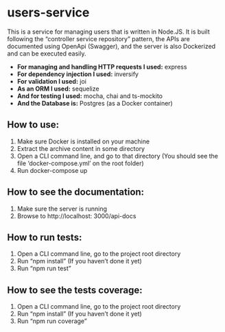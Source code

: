 # users-service

This is a service for managing users that is written in Node.JS.
It is built following the “controller service repository” pattern, the APIs are documented using OpenApi (Swagger), and the server is also Dockerized and can be executed easily.

* **For managing and handling HTTP requests I used:** express
* **For dependency injection I used:**  inversify
* **For validation I used:** joi
* **As an ORM I used:**  sequelize
* **And for testing I used:** mocha, chai and ts-mockito
* **And the Database is:**  Postgres (as a Docker container)


## How to use:

1.	Make sure Docker is installed on your machine
2.	Extract the archive content in some directory
3.	Open a CLI command line, and go to that directory (You should see the file ‘docker-compose.yml’ on the root folder)
4.	Run docker-compose up

## How to see the documentation:

1.	Make sure the server is running
2.	Browse to http://localhost: 3000/api-docs

## How to run tests:

1.	Open a CLI command line, go to the project root directory
2.	Run “npm install”  (If you haven’t done it yet)
3.	Run “npm run test”

## How to see the tests coverage:

1.	Open a CLI command line, go to the project root directory
2.	Run “npm install”  (If you haven’t done it yet)
3.	Run “npm run coverage”
